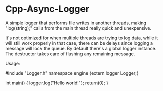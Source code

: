 # Cpp-Async-Logger
A simple logger that performs file writes in another threads, making "log(string);" calls from the main thread really quick and unexpensive.

It's not optimized for when multiple threads are trying to log data, while it will still work properly in that case, there can be delays since logging a message will lock the queue.
By default there's a global logger instance.
The destructor takes care of flushing any remaining message.

Usage:

#include "Logger.h"
namespace engine {extern logger Logger;}

int main()
  {
  logger.log("Hello world!");
  return(0);
  }
